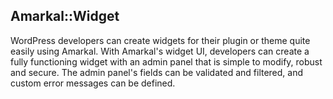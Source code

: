 ## Amarkal::Widget

WordPress developers can create widgets for their plugin or theme quite easily using Amarkal. With Amarkal's widget UI, developers can create a fully functioning widget with an admin panel that is simple to modify, robust and secure. The admin panel's fields can be validated and filtered, and custom error messages can be defined.
